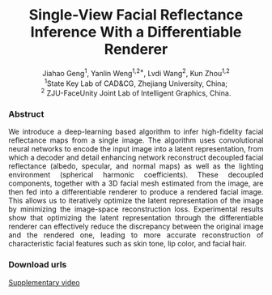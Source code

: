 # <center> Single-View Facial Reflectance Inference With a Differentiable Renderer </center>
<center> Jiahao Geng<sup>1</sup>, Yanlin Weng<sup>1,2*</sup>, Lvdi Wang<sup>2</sup>, Kun Zhou<sup>1,2</sup> </center>  

<center> <sup>1</sup>State Key Lab of CAD&CG, Zhejiang University, China; </center>  

<center> <sup>2</sup> ZJU-FaceUnity Joint Lab of Intelligent Graphics, China. </center>  

### Abstruct

<p style="text-align:justify;"> We introduce a deep-learning based algorithm to infer high-fidelity facial reflectance maps from a single image. The algorithm uses convolutional neural networks to encode the input image into a latent representation, from which a decoder and detail enhancing network reconstruct decoupled facial reflectance (albedo, specular, and normal maps) as well as the lighting environment (spherical harmonic coefficients). These decoupled components, together with a 3D facial mesh estimated from the image, are then fed into a differentiable renderer to produce a rendered facial image. This allows us to iteratively optimize the latent representation of the image by minimizing the image-space reconstruction loss. Experimental results show that optimizing the latent representation through the differentiable renderer can effectively reduce the discrepancy between the original image and the rendered one, leading to more accurate reconstruction of characteristic facial features such as skin tone, lip color, and facial hair. </p>

### Download urls
[Supplementary video](./demo.mp4)
